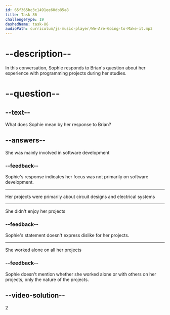 ```yaml
---
id: 65f365bc3c1491ee60db85a8
title: Task 86
challengeType: 19
dashedName: task-86
audioPath: curriculum/js-music-player/We-Are-Going-to-Make-it.mp3
---
```


<!--
AUDIO REFERENCE:
Brian: That's interesting! So, you didn't work on many programming projects during your studies, did you?
Sophie: No, not really. I played around with coding, but most of my projects involved circuit designs and electrical systems. It was a bit different. 
-->

# --description--

In this conversation, Sophie responds to Brian's question about her experience with programming projects during her studies. 

# --question--

## --text--

What does Sophie mean by her response to Brian?

## --answers--

She was mainly involved in software development

### --feedback--

Sophie's response indicates her focus was not primarily on software development.

---

Her projects were primarily about circuit designs and electrical systems

---

She didn't enjoy her projects

### --feedback--

Sophie's statement doesn't express dislike for her projects.

---

She worked alone on all her projects

### --feedback--

Sophie doesn't mention whether she worked alone or with others on her projects, only the nature of the projects.

## --video-solution--

2
